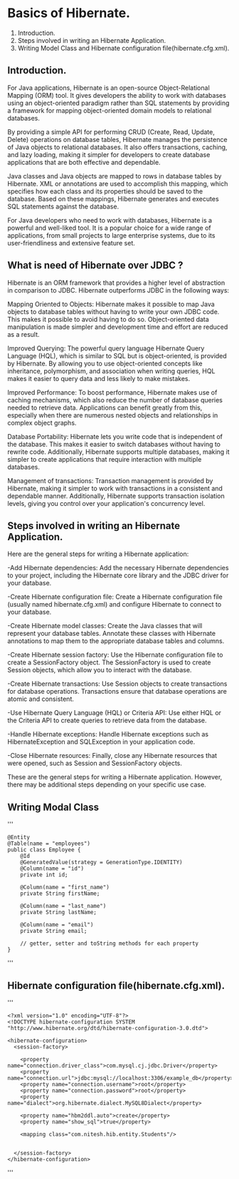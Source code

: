 # Basics of Hibernate.
  1. Introduction.
  2. Steps involved in writing an Hibernate Application.
  3. Writing Model Class and Hibernate configuration file(hibernate.cfg.xml).

## Introduction.

For Java applications, Hibernate is an open-source Object-Relational Mapping (ORM) tool. It gives developers the ability to work with databases using an object-oriented paradigm rather than SQL statements by providing a framework for mapping object-oriented domain models to relational databases.

By providing a simple API for performing CRUD (Create, Read, Update, Delete) operations on database tables, Hibernate manages the persistence of Java objects to relational databases. It also offers transactions, caching, and lazy loading, making it simpler for developers to create database applications that are both effective and dependable.

Java classes and Java objects are mapped to rows in database tables by Hibernate. XML or annotations are used to accomplish this mapping, which specifies how each class and its properties should be saved to the database. Based on these mappings, Hibernate generates and executes SQL statements against the database.

For Java developers who need to work with databases, Hibernate is a powerful and well-liked tool. It is a popular choice for a wide range of applications, from small projects to large enterprise systems, due to its user-friendliness and extensive feature set.



## What is need of Hibernate over JDBC ?


Hibernate is an ORM framework that provides a higher level of abstraction in comparison to JDBC. Hibernate outperforms JDBC in the following ways:

Mapping Oriented to Objects: Hibernate makes it possible to map Java objects to database tables without having to write your own JDBC code. This makes it possible to avoid having to do so. Object-oriented data manipulation is made simpler and development time and effort are reduced as a result.

Improved Querying: The powerful query language Hibernate Query Language (HQL), which is similar to SQL but is object-oriented, is provided by Hibernate. By allowing you to use object-oriented concepts like inheritance, polymorphism, and association when writing queries, HQL makes it easier to query data and less likely to make mistakes.

Improved Performance: To boost performance, Hibernate makes use of caching mechanisms, which also reduce the number of database queries needed to retrieve data. Applications can benefit greatly from this, especially when there are numerous nested objects and relationships in complex object graphs.

Database Portability: Hibernate lets you write code that is independent of the database. This makes it easier to switch databases without having to rewrite code. Additionally, Hibernate supports multiple databases, making it simpler to create applications that require interaction with multiple databases.

Management of transactions: Transaction management is provided by Hibernate, making it simpler to work with transactions in a consistent and dependable manner. Additionally, Hibernate supports transaction isolation levels, giving you control over your application's concurrency level.



## Steps involved in writing an Hibernate Application.

Here are the general steps for writing a Hibernate application:

  -Add Hibernate dependencies: Add the necessary Hibernate dependencies to your project, including the Hibernate core library and the JDBC driver for your database.

  -Create Hibernate configuration file: Create a Hibernate configuration file (usually named hibernate.cfg.xml) and configure Hibernate to connect to your database.

  -Create Hibernate model classes: Create the Java classes that will represent your database tables. Annotate these classes with Hibernate annotations to map them to the appropriate database tables and columns.

  -Create Hibernate session factory: Use the Hibernate configuration file to create a SessionFactory object. The SessionFactory is used to create Session objects, which allow you to interact with the database.

  -Create Hibernate transactions: Use Session objects to create transactions for database operations. Transactions ensure that database operations are atomic and consistent.

  -Use Hibernate Query Language (HQL) or Criteria API: Use either HQL or the Criteria API to create queries to retrieve data from the database.

  -Handle Hibernate exceptions: Handle Hibernate exceptions such as HibernateException and SQLException in your application code.

  -Close Hibernate resources: Finally, close any Hibernate resources that were opened, such as Session and SessionFactory objects.

These are the general steps for writing a Hibernate application. However, there may be additional steps depending on your specific use case.


## Writing Modal Class


'''

    @Entity
    @Table(name = "employees")
    public class Employee {
        @Id
        @GeneratedValue(strategy = GenerationType.IDENTITY)
        @Column(name = "id")
        private int id;

        @Column(name = "first_name")
        private String firstName;

        @Column(name = "last_name")
        private String lastName;

        @Column(name = "email")
        private String email;

        // getter, setter and toString methods for each property
    }

'''


## Hibernate configuration file(hibernate.cfg.xml).


'''

    <?xml version="1.0" encoding="UTF-8"?>
    <!DOCTYPE hibernate-configuration SYSTEM
    "http://www.hibernate.org/dtd/hibernate-configuration-3.0.dtd">

    <hibernate-configuration>
      <session-factory>
        
        <property name="connection.driver_class">com.mysql.cj.jdbc.Driver</property>
        <property name="connection.url">jdbc:mysql://localhost:3306/example_db</property>
        <property name="connection.username">root</property>
        <property name="connection.password">root</property>
        <property name="dialect">org.hibernate.dialect.MySQL8Dialect</property>
        
        <property name="hbm2ddl.auto">create</property>
        <property name="show_sql">true</property>
        
        <mapping class="com.nitesh.hib.entity.Students"/>
        
        
      </session-factory>
    </hibernate-configuration>

'''
